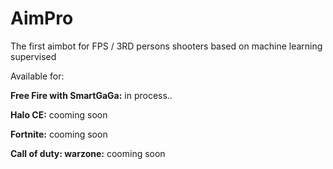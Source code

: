 # AimPro
The first aimbot for FPS / 3RD persons shooters based on machine learning supervised

Available for:

**Free Fire with SmartGaGa:** in process..

**Halo CE:** cooming soon

**Fortnite:** cooming soon

**Call of duty: warzone:** cooming soon
